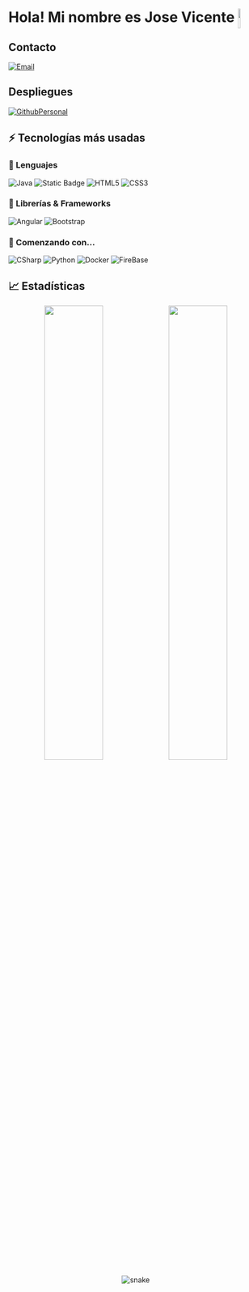# <img src="./images/sticker.png" width=10% align=right /> Hola! Mi nombre es Jose Vicente

<a target="_blank"></a>
</p>

## Contacto

[![Email](https://img.shields.io/badge/Mail-D14836?style=for-the-badge&logo=gmail&logoColor=white)](jvsonic9@gmail.com)

## Despliegues

[![GithubPersonal](https://img.shields.io/badge/Repo-100000?style=for-the-badge&logo=github&logoColor=white)](https://github.com/Unitato0315/Unitato0315) 

## ⚡ Tecnologías más usadas

### 🚀 Lenguajes

![Java](https://img.shields.io/badge/Java-ED8B00?style=for-the-badge&logo=java&logoColor=white)
![Static Badge](https://img.shields.io/badge/typescript-yellow?style=for-the-badge&logo=typescript)
![HTML5](https://img.shields.io/badge/HTML5-E34F26?style=for-the-badge&logo=html5&logoColor=white)
![CSS3](https://img.shields.io/badge/CSS3-1572B6?style=for-the-badge&logo=css3&logoColor=white)

### 🧩 Librerías & Frameworks 

![Angular](https://img.shields.io/badge/Angular-DD0031?style=for-the-badge&logo=angular&logoColor=white)
![Bootstrap](https://img.shields.io/badge/Bootstrap-563D7C?style=for-the-badge&logo=bootstrap&logoColor=white)

### 📘 Comenzando con...

![CSharp](https://img.shields.io/badge/C%23-239120?style=for-the-badge&logo=c-sharp&logoColor=white)
![Python](https://img.shields.io/badge/Python-FFD43B?style=for-the-badge&logo=python&logoColor=306998)
![Docker](https://img.shields.io/badge/Docker-2CA5E0?style=for-the-badge&logo=docker&logoColor=white)
![FireBase](https://img.shields.io/badge/firebase-ffca28?style=for-the-badge&logo=firebase&logoColor=black)

## 📈 Estadísticas
<p align="center">
  <img width="48%" src="https://github-readme-stats.vercel.app/api?username=igijon&show_icons=true&hide_border=true&theme=radical" />
  <img width="48%" src="https://github-readme-streak-stats.herokuapp.com/?user=igijon&hide_border=true&theme=radical" />
</p>
<br>
 <p align="center">
   <img src="https://github.com/igijon/igijon/blob/output/github-contribution-grid-snake.gif" alt="snake">
</p>
